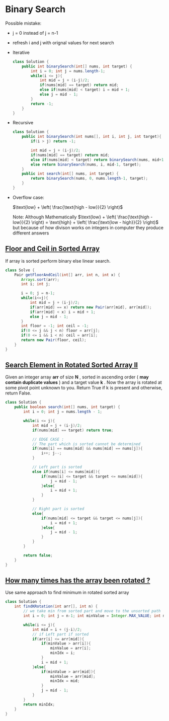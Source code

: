 # Binary Search

Possible mistake:

- j = 0 instead of j = n-1
- refresh i and j with orignal values for next search
- Iterative

  ```java
  class Solution {
      public int binarySearch(int[] nums, int target) {
          int i = 0; int j = nums.length-1;
          while(i <= j){
              int mid = j + (i-j)/2;
              if(nums[mid] == target) return mid;
              else if(nums[mid] < target) i = mid + 1;
              else j = mid - 1;
          }
          return -1;
      }
  }
  ```

- Recursive

  ```java
  class Solution {
      public int binarySearch(int nums[], int i, int j, int target){
          if(i > j) return -1;

          int mid = j + (i-j)/2;
          if(nums[mid] == target) return mid;
          else if(nums[mid] < target) return binarySearch(nums, mid+1, j, target);
          else return binarySearch(nums, i, mid-1, target);
      }
      public int search(int[] nums, int target) {
          return binarySearch(nums, 0, nums.length-1, target);
      }
  }
  ```

- Overflow case:

  $\text{low} + \left( \frac{\text{high - low}}{2} \right)$

  Note:
  Although Mathematically $\text{low} + \left( \frac{\text{high - low}}{2} \right) = \text{high} + \left( \frac{\text{low - high}}{2} \right)$ but because of how divison works on integers in computer they produce different answers

## [Floor and Ceil in Sorted Array](https://www.geeksforgeeks.org/problems/ceil-the-floor2802/1)

If array is sorted perform binary else linear search.

```java
class Solve {
    Pair getFloorAndCeil(int[] arr, int n, int x) {
       Arrays.sort(arr);
       int i; int j;

       i = 0; j = n-1;
       while(i<=j){
           int mid = j + (i-j)/2;
           if(arr[mid] == x) return new Pair(arr[mid], arr[mid]);
           if(arr[mid] < x) i = mid + 1;
           else j = mid - 1;
       }
       int floor = -1; int ceil = -1;
       if(0 <= j && j < n) floor = arr[j];
       if(0 <= i && i < n) ceil = arr[i];
       return new Pair(floor, ceil);
    }
}
```

## [Search Element in Rotated Sorted Array II](https://leetcode.com/problems/search-in-rotated-sorted-array-ii/)

Given an integer array **arr** of size **N** , sorted in ascending order ( **may contain duplicate values** ) and a target value **k** . Now the array is rotated at some pivot point unknown to you. Return True if k is present and otherwise, return False.

```java
class Solution {
    public boolean search(int[] nums, int target) {
        int i = 0; int j = nums.length - 1;

        while(i <= j){
            int mid = j + (i-j)/2;
            if(nums[mid] == target) return true;

            // EDGE CASE :
            // The part which is sorted cannot be determined
            if(nums[i] == nums[mid] && nums[mid] == nums[j]){
                i++; j--;
            }

            // Left part is sorted
            else if(nums[i] <= nums[mid]){
                if(nums[i] <= target && target <= nums[mid]){
                    j = mid - 1;
                }else{
                    i = mid + 1;
                }
            }

            // Right part is sorted
            else{
                if(nums[mid] <= target && target <= nums[j]){
                    i = mid + 1;
                }else{
                    j = mid - 1;
                }
            }
        }

        return false;
    }
}
```

## [How many times has the array been rotated ?](https://www.geeksforgeeks.org/problems/rotation4723/1?utm_source=geeksforgeeks&utm_medium=article_practice_tab&utm_campaign=article_practice_tab)

Use same approach to find minimum in rotated sorted array

```java
class Solution {
    int findKRotation(int arr[], int n) {
        // we take min from sorted part and move to the unsorted path
        int i = 0; int j = n-1; int minValue = Integer.MAX_VALUE; int minIdx = -1;

        while(i <= j){
            int mid = i + (j-i)/2;
            // if Left part if sorted
            if(arr[i] <= arr[mid]){
                if(minValue > arr[i]){
                    minValue = arr[i];
                    minIdx = i;
                }
                i = mid + 1;
            }else{
                if(minValue > arr[mid]){
                    minValue = arr[mid];
                    minIdx = mid;
                }
                j = mid - 1;
            }
        }
        return minIdx;
    }
}
```
